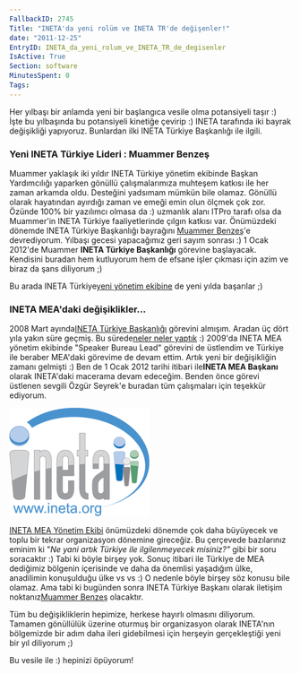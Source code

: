 ```yaml
---
FallbackID: 2745
Title: "INETA'da yeni rolüm ve INETA TR'de değişenler!"
date: "2011-12-25"
EntryID: INETA_da_yeni_rolum_ve_INETA_TR_de_degisenler
IsActive: True
Section: software
MinutesSpent: 0
Tags: 
---
```

Her yılbaşı bir anlamda yeni bir başlangıca vesile olma potansiyeli
taşır :) İşte bu yılbaşında bu potansiyeli kinetiğe çevirip :) INETA
tarafında iki bayrak değişikliği yapıyoruz. Bunlardan ilki INETA Türkiye
Başkanlığı ile ilgili.

### **Yeni INETA Türkiye Lideri : Muammer Benzeş**

Muammer yaklaşık iki yıldır INETA Türkiye yönetim ekibinde Başkan
Yardımcılığı yaparken gönüllü çalışmalarımıza muhteşem katkısı ile her
zaman arkamda oldu. Desteğini yadsımam mümkün bile olamaz. Gönüllü
olarak hayatından ayırdığı zaman ve emeği emin olun ölçmek çok zor.
Özünde 100% bir yazılımcı olmasa da :) uzmanlık alanı ITPro tarafı olsa
da Muammer'in INETA Türkiye faaliyetlerinde çılgın katkısı var.
Önümüzdeki dönemde INETA Türkiye Başkanlığı bayrağını [Muammer
Benzeş](http://www.muammerbenzes.com/)'e devrediyorum. Yılbaşı gecesi
yapacağımız geri sayım sonrası :) 1 Ocak 2012'de Muammer **INETA Türkiye
Başkanlığı** görevine başlayacak. Kendisini buradan hem kutluyorum hem
de efsane işler çıkması için azim ve biraz da şans diliyorum ;)

Bu arada INETA Türkiye[yeni yönetim
ekibine](http://www.inetatr.org/yonetim-kurulu) de yeni yılda başarılar
;)

### INETA MEA'daki değişiklikler...

2008 Mart ayında[INETA Türkiye
Başkanlığı](http://daron.yondem.com/tr/post/3411a3af-2850-40d6-8faa-1e8fa698330c)
görevini almışım. Aradan üç dört yıla yakın süre geçmiş. Bu sürede[neler
neler yaptık](http://daron.yondem.com/tr/search/INETA) :) 2009'da INETA
MEA yönetim ekibinde "Speaker Bureau Lead" görevini de üstlendim ve
Türkiye ile beraber MEA'daki görevime de devam ettim. Artık yeni bir
değişikliğin zamanı gelmişti :) Ben de 1 Ocak 2012 tarihi itibari
ile**INETA MEA Başkanı** olarak INETA'daki macerama devam edeceğim.
Benden önce görevi üstlenen sevgili Özgür Seyrek'e buradan tüm
çalışmaları için teşekkür ediyorum.

![INETA Logo](media/INETA_da_yeni_rolum_ve_INETA_TR_de_degisenler/ineta.png)

[INETA MEA Yönetim Ekibi](http://mea.ineta.org/mea-board) önümüzdeki
dönemde çok daha büyüyecek ve toplu bir tekrar organizasyon dönemine
gireceğiz. Bu çerçevede bazılarınız eminim ki "*Ne yani artık Türkiye
ile ilgilenmeyecek misiniz?"* gibi bir soru soracaktır :) Tabi ki böyle
birşey yok. Sonuç itibari ile Türkiye de MEA dediğimiz bölgenin
içerisinde ve daha da önemlisi yaşadığım ülke, anadilimin konuşulduğu
ülke vs vs :) O nedenle böyle birşey söz konusu bile olamaz. Ama tabi ki
bugünden sonra INETA Türkiye Başkanı olarak iletişim noktanız[Muammer
Benzeş](http://www.muammerbenzes.com/) olacaktır.

Tüm bu değişikliklerin hepimize, herkese hayırlı olmasını diliyorum.
Tamamen gönüllülük üzerine oturmuş bir organizasyon olarak INETA'nın
bölgemizde bir adım daha ileri gidebilmesi için herşeyin gerçekleştiği
yeni bir yıl diliyorum ;)

Bu vesile ile :) hepinizi öpüyorum!


